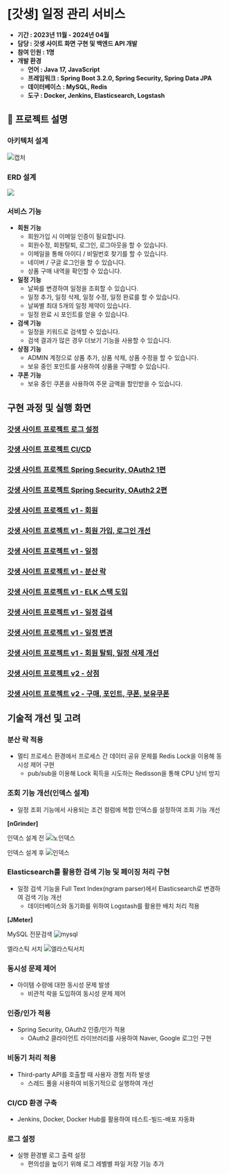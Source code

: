 # [갓생] 일정 관리 서비스
- **기간 : 2023년 11월 - 2024년 04월**
- **담당 : 갓생 사이트 화면 구현 및 백엔드 API 개발**
- **참여 인원 : 1명**
- **개발 환경**
    - **언어 : Java 17, JavaScript**
    - **프레임워크 : Spring Boot 3.2.0, Spring Security, Spring Data JPA**
    - **데이터베이스 : MySQL, Redis**
    - **도구 : Docker, Jenkins, Elasticsearch, Logstash**

## :mag_right: 프로젝트 설명

### 아키텍처 설계
![캡처](https://github.com/user-attachments/assets/5caf2002-4e8c-4ba6-9ce3-89ad044f238a)

### ERD 설계
![](https://velog.velcdn.com/images/gcael/post/79f4dbee-cbec-4a13-92ee-5e6acc617ed1/image.png)
 
### 서비스 기능
- **회원 기능**
    - 회원가입 시 이메일 인증이 필요합니다.
    - 회원수정, 회원탈퇴, 로그인, 로그아웃을 할 수 있습니다.
    - 이메일을 통해 아이디 / 비밀번호 찾기를 할 수 있습니다.
    - 네이버 / 구글 로그인을 할 수 있습니다.
    - 상품 구매 내역을 확인할 수 있습니다.
- **일정 기능**
    - 날짜를 변경하여 일정을 조회할 수 있습니다.
    - 일정 추가, 일정 삭제, 일정 수정, 일정 완료를 할 수 있습니다.
    - 날짜별 최대 5개의 일정 제약이 있습니다.
    - 일정 완료 시 포인트를 얻을 수 있습니다.
- **검색 기능**
    - 일정을 키워드로 검색할 수 있습니다.
    - 검색 결과가 많은 경우 더보기 기능을 사용할 수 있습니다.
- **상점 기능**
    - ADMIN 계정으로 상품 추가, 상품 삭제, 상품 수정을 할 수 있습니다.
    - 보유 중인 포인트를 사용하여 상품을 구매할 수 있습니다.
- **쿠폰 기능**
    - 보유 중인 쿠폰을 사용하여 주문 금액을 할인받을 수 있습니다.
 
## 구현 과정 및 실행 화면

### [갓생 사이트 프로젝트 로그 설정](https://velog.io/@gcael/%EA%B0%93%EC%83%9D-%EC%82%AC%EC%9D%B4%ED%8A%B8-%ED%94%84%EB%A1%9C%EC%A0%9D%ED%8A%B8-%EB%A1%9C%EA%B7%B8-%EC%84%A4%EC%A0%95)
### [갓생 사이트 프로젝트 CI/CD](https://velog.io/@gcael/%EA%B0%93%EC%83%9D-%EC%82%AC%EC%9D%B4%ED%8A%B8-%ED%94%84%EB%A1%9C%EC%A0%9D%ED%8A%B8-CICD)
### [갓생 사이트 프로젝트 Spring Security, OAuth2 1편](https://velog.io/@gcael/%EA%B0%93%EC%83%9D-%EC%82%AC%EC%9D%B4%ED%8A%B8-%ED%94%84%EB%A1%9C%EC%A0%9D%ED%8A%B8-v1-Spring-Security)
### [갓생 사이트 프로젝트 Spring Security, OAuth2 2편](https://velog.io/@gcael/%EA%B0%93%EC%83%9D-%EC%82%AC%EC%9D%B4%ED%8A%B8-%ED%94%84%EB%A1%9C%EC%A0%9D%ED%8A%B8-v1-OAuth)
### [갓생 사이트 프로젝트 v1 - 회원](https://velog.io/@gcael/%EA%B0%93%EC%83%9D-%EC%82%AC%EC%9D%B4%ED%8A%B8-%ED%94%84%EB%A1%9C%EC%A0%9D%ED%8A%B8-v1-%ED%9A%8C%EC%9B%90)
### [갓생 사이트 프로젝트 v1 - 회원 가입, 로그인 개선](https://velog.io/@gcael/%EA%B0%93%EC%83%9D-%EC%82%AC%EC%9D%B4%ED%8A%B8-%ED%94%84%EB%A1%9C%EC%A0%9D%ED%8A%B8-v1-%ED%9A%8C%EC%9B%90-%EA%B0%80%EC%9E%85-%EB%A1%9C%EA%B7%B8%EC%9D%B8-%EA%B0%9C%EC%84%A0)
### [갓생 사이트 프로젝트 v1 - 일정](https://velog.io/@gcael/%EA%B0%93%EC%83%9D-%EC%82%AC%EC%9D%B4%ED%8A%B8-%ED%94%84%EB%A1%9C%EC%A0%9D%ED%8A%B8-v1-%EC%9D%BC%EC%A0%95)
### [갓생 사이트 프로젝트 v1 - 분산 락](https://velog.io/@gcael/%EA%B0%93%EC%83%9D-%EC%82%AC%EC%9D%B4%ED%8A%B8-%ED%94%84%EB%A1%9C%EC%A0%9D%ED%8A%B8-v1-%EB%B6%84%EC%82%B0-%EB%9D%BD-3fqv1vay)
### [갓생 사이트 프로젝트 v1 - ELK 스택 도입](https://velog.io/@gcael/%EA%B0%93%EC%83%9D-%EC%82%AC%EC%9D%B4%ED%8A%B8-%ED%94%84%EB%A1%9C%EC%A0%9D%ED%8A%B8-v1-ELK-%EC%8A%A4%ED%83%9D-%EB%8F%84%EC%9E%85)
### [갓생 사이트 프로젝트 v1 - 일정 검색](https://velog.io/@gcael/%EA%B0%93%EC%83%9D-%EC%82%AC%EC%9D%B4%ED%8A%B8-%ED%94%84%EB%A1%9C%EC%A0%9D%ED%8A%B8-v1-%EC%9D%BC%EC%A0%95-%EA%B2%80%EC%83%89)
### [갓생 사이트 프로젝트 v1 - 일정 변경](https://velog.io/@gcael/%EA%B0%93%EC%83%9D-%EC%82%AC%EC%9D%B4%ED%8A%B8-%ED%94%84%EB%A1%9C%EC%A0%9D%ED%8A%B8-v1-%EC%9D%BC%EC%A0%95-%EB%B3%80%EA%B2%BD)
### [갓생 사이트 프로젝트 v1 - 회원 탈퇴, 일정 삭제 개선](https://velog.io/@gcael/%EA%B0%93%EC%83%9D-%EC%82%AC%EC%9D%B4%ED%8A%B8-%ED%94%84%EB%A1%9C%EC%A0%9D%ED%8A%B8-v1-%ED%9A%8C%EC%9B%90-%ED%83%88%ED%87%B4-%EC%9D%BC%EC%A0%95-%EC%82%AD%EC%A0%9C-%EA%B0%9C%EC%84%A0)
### [갓생 사이트 프로젝트 v2 - 상점](https://velog.io/@gcael/%EA%B0%93%EC%83%9D-%EC%82%AC%EC%9D%B4%ED%8A%B8-%ED%94%84%EB%A1%9C%EC%A0%9D%ED%8A%B8-v2-%EC%83%81%EC%A0%90)
### [갓생 사이트 프로젝트 v2 - 구매, 포인트, 쿠폰, 보유쿠폰](https://velog.io/@gcael/%EA%B0%93%EC%83%9D-%EC%82%AC%EC%9D%B4%ED%8A%B8-%ED%94%84%EB%A1%9C%EC%A0%9D%ED%8A%B8-v2-%EA%B5%AC%EB%A7%A4-%ED%8F%AC%EC%9D%B8%ED%8A%B8-%EC%BF%A0%ED%8F%B0)

## 기술적 개선 및 고려

### 분산 락 적용
- 멀티 프로세스 환경에서 프로세스 간 데이터 공유 문제를 Redis Lock을 이용해 동시성 제어 구현
    - pub/sub을 이용해 Lock 획득을 시도하는 Redisson을 통해 CPU 낭비 방지

### 조회 기능 개선(인덱스 설계)
- 일정 조회 기능에서 사용되는 조건 컬럼에 복합 인덱스를 설정하여 조회 기능 개선

**[nGrinder]**

인덱스 설계 전
![노인덱스](https://github.com/user-attachments/assets/db17a94e-3c54-4be9-a86d-329abbd60e23)

인덱스 설계 후
![인덱스](https://github.com/user-attachments/assets/ce3d850d-1e52-41a2-aae6-a4391cb60168)

### Elasticsearch를 활용한 검색 기능 및 페이징 처리 구현
- 일정 검색 기능을 Full Text Index(ngram parser)에서 Elasticsearch로 변경하여 검색 기능 개선
    - 데이터베이스와 동기화를 위하여 Logstash를 활용한 배치 처리 적용

**[JMeter]**

MySQL 전문검색
![mysql](https://github.com/user-attachments/assets/71e30405-942f-459a-ab22-f07b6589f446)

엘라스틱 서치
![엘라스틱서치](https://github.com/user-attachments/assets/4fc4bbcf-6f3d-42d0-977d-fbd23ec225d8)

### 동시성 문제 제어
- 아이템 수량에 대한 동시성 문제 발생
    - 비관적 락을 도입하여 동시성 문제 제어

### 인증/인가 적용
- Spring Security, OAuth2 인증/인가 적용
    - OAuth2 클라이언트 라이브러리를 사용하여 Naver, Google 로그인 구현

### 비동기 처리 적용
- Third-party API를 호출할 때 사용자 경험 저하 발생
    - 스레드 풀을 사용하여 비동기적으로 실행하여 개선

### CI/CD 환경 구축
- Jenkins, Docker, Docker Hub를 활용하여 테스트-빌드-배포 자동화

### 로그 설정
- 실행 환경별 로그 출력 설정
    - 편의성을 높이기 위해 로그 레벨별 파일 저장 기능 추가
